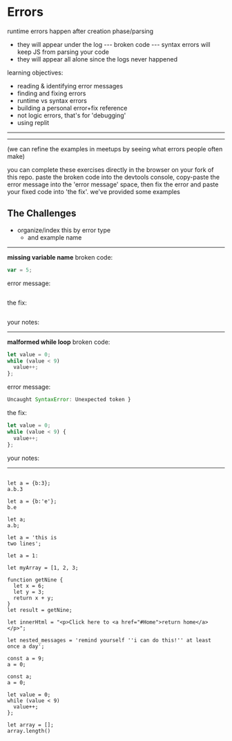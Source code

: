 # Errors

runtime errors happen after creation phase/parsing
* they will appear under the log --- broken code ---
syntax errors will keep JS from parsing your code
* they will appear all alone since the logs never happened


learning objectives:
* reading & identifying error messages
* finding and fixing errors
* runtime vs syntax errors 
* building a personal error+fix reference
* not logic errors, that's for 'debugging'
* using replit

---
---

(we can refine the examples in meetups by seeing what errors people often make)

you can complete these exercises directly in the browser on your fork of this repo.  paste the broken code into the devtools console, copy-paste the error message into the 'error message' space, then fix the error and paste your fixed code into 'the fix'.
we've provided some examples


## The Challenges
* organize/index this by error type
    * and example name

---
**missing variable name** 
broken code:
```js
var = 5;
```
error message:
```js
```
the fix:
```js
```
your notes:

---

**malformed while loop** 
broken code:
```js
let value = 0;
while (value < 9) 
  value++;
};
```
error message:
```js
Uncaught SyntaxError: Unexpected token }
```
the fix:
```js
let value = 0;
while (value < 9) {
  value++;
};
```
your notes:

---
```

let a = {b:3};
a.b.3

let a = {b:'e'};
b.e

let a;
a.b;

let a = 'this is 
two lines';

let a = 1:

let myArray = [1, 2, 3;

function getNine {
  let x = 6;
  let y = 3;
  return x + y;
}
let result = getNine;

let innerHtml = "<p>Click here to <a href="#Home">return home</a></p>";

let nested_messages = 'remind yourself ''i can do this!'' at least once a day';

const a = 9;
a = 0;

const a;
a = 0;

let value = 0;
while (value < 9) 
  value++;
};

let array = [];
array.length()
```

